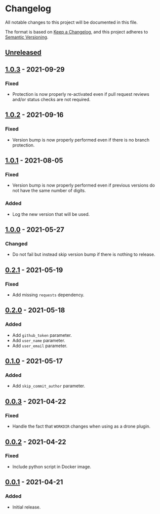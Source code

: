 # Changelog
All notable changes to this project will be documented in this file.

The format is based on [Keep a Changelog](https://keepachangelog.com/en/1.1.0/),
and this project adheres to [Semantic Versioning](https://semver.org/spec/v2.0.0.html).

## [Unreleased]

## [1.0.3] - 2021-09-29
### Fixed
- Protection is now properly re-activated even if pull request reviews and/or status checks are not required.

## [1.0.2] - 2021-09-16
### Fixed
- Version bump is now properly performed even if there is no branch protection.

## [1.0.1] - 2021-08-05
### Fixed
- Version bump is now properly performed even if previous versions do not have the same number of digits.

### Added
- Log the new version that will be used.

## [1.0.0] - 2021-05-27
### Changed
- Do not fail but instead skip version bump if there is nothing to release.

## [0.2.1] - 2021-05-19
### Fixed
- Add missing `requests` dependency.

## [0.2.0] - 2021-05-18
### Added
- Add `github_token` parameter.
- Add `user_name` parameter.
- Add `user_email` parameter.

## [0.1.0] - 2021-05-17
### Added
- Add `skip_commit_author` parameter.

## [0.0.3] - 2021-04-22
### Fixed
- Handle the fact that `WORKDIR` changes when using as a drone plugin.

## [0.0.2] - 2021-04-22
### Fixed
- Include python script in Docker image.

## [0.0.1] - 2021-04-21
### Added
- Initial release.

[Unreleased]: https://github.com/ets-infra/drone-bump-version/compare/1.0.3...master
[1.0.3]: https://github.com/ets-infra/drone-bump-version/compare/1.0.2...1.0.3
[1.0.2]: https://github.com/ets-infra/drone-bump-version/compare/1.0.1...1.0.2
[1.0.1]: https://github.com/ets-infra/drone-bump-version/compare/1.0.0...1.0.1
[1.0.0]: https://github.com/ets-infra/drone-bump-version/compare/0.2.1...1.0.0
[0.2.1]: https://github.com/ets-infra/drone-bump-version/compare/0.2.0...0.2.1
[0.2.0]: https://github.com/ets-infra/drone-bump-version/compare/0.1.0...0.2.0
[0.1.0]: https://github.com/ets-infra/drone-bump-version/compare/0.0.3...0.1.0
[0.0.3]: https://github.com/ets-infra/drone-bump-version/compare/0.0.2...0.0.3
[0.0.2]: https://github.com/ets-infra/drone-bump-version/compare/0.0.1...0.0.2
[0.0.1]: https://github.com/ets-infra/drone-bump-version/releases/tag/0.0.1

